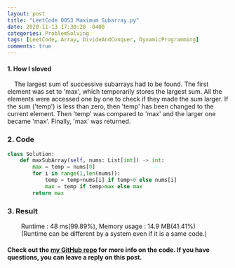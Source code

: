 ```yaml
---
layout: post
title: "LeetCode 0053 Maximum Subarray.py"
date: 2020-11-13 17:30:28 -0400
categories: ProblemSolving
tags: [LeetCode, Array, DivideAndConquer, DynamicProgramming]
comments: true
---
```


#### 1. How I sloved
&nbsp;&nbsp;&nbsp;&nbsp;The largest sum of successive subarrays had to be found. The first element was set to 'max', which temporarily stores the largest sum. All the elements were accessed one by one to check if they made the sum larger. If the sum ('temp') is less than zero, then 'temp' has been changed to the current element. Then 'temp' was compared to 'max' and the larger one became 'max'. Finally, 'max' was returned.

### 2. Code
```python
class Solution:
    def maxSubArray(self, nums: List[int]) -> int:
        max = temp = nums[0]
        for i in range(1,len(nums)):
            temp = temp+nums[i] if temp>0 else nums[i]
            max = temp if temp>max else max
        return max
```

### 3. Result
&nbsp;&nbsp;&nbsp;&nbsp;&nbsp;&nbsp;&nbsp;&nbsp;Runtime : 48 ms(99.89%), Memory usage : 14.9 MB(41.41%)  
&nbsp;&nbsp;&nbsp;&nbsp;&nbsp;&nbsp;&nbsp;&nbsp;(Runtime can be different by a system even if it is a same code.)

#### Check out the [my GitHub repo][hyuk-gh] for more info on the code. If you have questions, you can leave a reply on this post.
[hyuk-gh]:   https://github.com/dlgur1994/StudyAlgorithms
